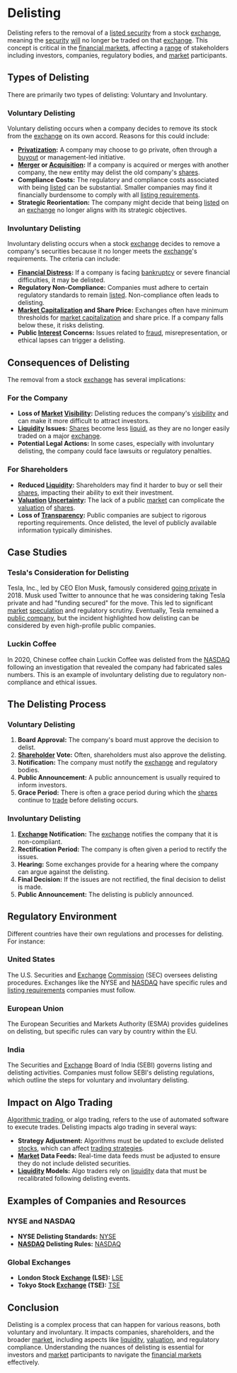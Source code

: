 # Delisting

Delisting refers to the removal of a [listed security](../l/listed_security.md) from a stock [exchange](../e/exchange.md), meaning the [security](../s/security.md) [will](../w/will.md) no longer be traded on that [exchange](../e/exchange.md). This concept is critical in the [financial markets](../f/financial_market.md), affecting a [range](../r/range.md) of stakeholders including investors, companies, regulatory bodies, and [market](../m/market.md) participants.

## Types of Delisting

There are primarily two types of delisting: Voluntary and Involuntary.

### Voluntary Delisting

Voluntary delisting occurs when a company decides to remove its stock from the [exchange](../e/exchange.md) on its own accord. Reasons for this could include:
- **[Privatization](../p/privatization.md):** A company may choose to go private, often through a [buyout](../b/buyout.md) or management-led initiative.
- **[Merger](../m/merger.md) or [Acquisition](../a/acquisition.md):** If a company is acquired or merges with another company, the new entity may delist the old company's [shares](../s/shares.md).
- **Compliance Costs:** The regulatory and compliance costs associated with being [listed](../l/listed.md) can be substantial. Smaller companies may find it financially burdensome to comply with all [listing requirements](../l/listing_requirements.md).
- **Strategic Reorientation:** The company might decide that being [listed](../l/listed.md) on an [exchange](../e/exchange.md) no longer aligns with its strategic objectives.

### Involuntary Delisting

Involuntary delisting occurs when a stock [exchange](../e/exchange.md) decides to remove a company's securities because it no longer meets the [exchange](../e/exchange.md)'s requirements. The criteria can include: 
- **[Financial Distress](../f/financial_distress.md):** If a company is facing [bankruptcy](../b/bankruptcy.md) or severe financial difficulties, it may be delisted.
- **Regulatory Non-Compliance:** Companies must adhere to certain regulatory standards to remain [listed](../l/listed.md). Non-compliance often leads to delisting.
- **[Market Capitalization](../m/market_capitalization.md) and Share Price:** Exchanges often have minimum thresholds for [market capitalization](../m/market_capitalization.md) and share price. If a company falls below these, it risks delisting.
- **Public [Interest](../i/interest.md) Concerns:** Issues related to [fraud](../f/fraud.md), misrepresentation, or ethical lapses can trigger a delisting.

## Consequences of Delisting

The removal from a stock [exchange](../e/exchange.md) has several implications:

### For the Company

- **Loss of [Market](../m/market.md) [Visibility](../v/visibility.md):** Delisting reduces the company's [visibility](../v/visibility.md) and can make it more difficult to attract investors.
- **[Liquidity](../l/liquidity.md) Issues:** [Shares](../s/shares.md) become less [liquid](../l/liquid.md), as they are no longer easily traded on a major [exchange](../e/exchange.md).
- **Potential Legal Actions:** In some cases, especially with involuntary delisting, the company could face lawsuits or regulatory penalties.

### For Shareholders

- **Reduced [Liquidity](../l/liquidity.md):** Shareholders may find it harder to buy or sell their [shares](../s/shares.md), impacting their ability to exit their investment.
- **[Valuation](../v/valuation.md) [Uncertainty](../u/uncertainty_in_trading.md):** The lack of a public [market](../m/market.md) can complicate the [valuation](../v/valuation.md) of [shares](../s/shares.md).
- **Loss of [Transparency](../t/transparency.md):** Public companies are subject to rigorous reporting requirements. Once delisted, the level of publicly available information typically diminishes.

## Case Studies

### Tesla's Consideration for Delisting

Tesla, Inc., led by CEO Elon Musk, famously considered [going private](../g/going_private.md) in 2018. Musk used Twitter to announce that he was considering taking Tesla private and had "funding secured" for the move. This led to significant [market](../m/market.md) [speculation](../s/speculation.md) and regulatory scrutiny. Eventually, Tesla remained a [public company](../p/public_company.md), but the incident highlighted how delisting can be considered by even high-profile public companies.

### Luckin Coffee

In 2020, Chinese coffee chain Luckin Coffee was delisted from the [NASDAQ](../n/nasdaq.md) following an investigation that revealed the company had fabricated sales numbers. This is an example of involuntary delisting due to regulatory non-compliance and ethical issues.

## The Delisting Process

### Voluntary Delisting

1. **Board Approval:** The company's board must approve the decision to delist.
2. **[Shareholder](../s/shareholder.md) Vote:** Often, shareholders must also approve the delisting.
3. **Notification:** The company must notify the [exchange](../e/exchange.md) and regulatory bodies.
4. **Public Announcement:** A public announcement is usually required to inform investors.
5. **Grace Period:** There is often a grace period during which the [shares](../s/shares.md) continue to [trade](../t/trade.md) before delisting occurs.

### Involuntary Delisting

1. **[Exchange](../e/exchange.md) Notification:** The [exchange](../e/exchange.md) notifies the company that it is non-compliant.
2. **Rectification Period:** The company is often given a period to rectify the issues.
3. **Hearing:** Some exchanges provide for a hearing where the company can argue against the delisting.
4. **Final Decision:** If the issues are not rectified, the final decision to delist is made.
5. **Public Announcement:** The delisting is publicly announced.

## Regulatory Environment

Different countries have their own regulations and processes for delisting. For instance:

### United States

The U.S. Securities and [Exchange](../e/exchange.md) [Commission](../c/commission.md) (SEC) oversees delisting procedures. Exchanges like the NYSE and [NASDAQ](../n/nasdaq.md) have specific rules and [listing requirements](../l/listing_requirements.md) companies must follow. 

### European Union

The European Securities and Markets Authority (ESMA) provides guidelines on delisting, but specific rules can vary by country within the EU.

### India

The Securities and [Exchange](../e/exchange.md) Board of India (SEBI) governs listing and delisting activities. Companies must follow SEBI's delisting regulations, which outline the steps for voluntary and involuntary delisting.

## Impact on Algo Trading

[Algorithmic trading](../a/accountability.md), or algo trading, refers to the use of automated software to execute trades. Delisting impacts algo trading in several ways:

- **Strategy Adjustment:** Algorithms must be updated to exclude delisted [stocks](../s/stock.md), which can affect [trading strategies](../t/trading_strategies.md).
- **[Market](../m/market.md) Data Feeds:** Real-time data feeds must be adjusted to ensure they do not include delisted securities.
- **[Liquidity](../l/liquidity.md) Models:** Algo traders rely on [liquidity](../l/liquidity.md) data that must be recalibrated following delisting events.

## Examples of Companies and Resources

### NYSE and NASDAQ

- **NYSE Delisting Standards:** [NYSE](https://www.nyse.com/regulations) 
- **[NASDAQ](../n/nasdaq.md) Delisting Rules:** [NASDAQ](https://listingcenter.nasdaq.com)

### Global Exchanges

- **London Stock [Exchange](../e/exchange.md) (LSE):** [LSE](https://www.londonstockexchange.com/discover/regulations)
- **Tokyo Stock [Exchange](../e/exchange.md) (TSE):** [TSE](https://www.jpx.co.jp/english/rules-participants/rules/listing/index.html)

## Conclusion

Delisting is a complex process that can happen for various reasons, both voluntary and involuntary. It impacts companies, shareholders, and the broader [market](../m/market.md), including aspects like [liquidity](../l/liquidity.md), [valuation](../v/valuation.md), and regulatory compliance. Understanding the nuances of delisting is essential for investors and [market](../m/market.md) participants to navigate the [financial markets](../f/financial_market.md) effectively.